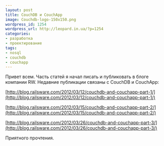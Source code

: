 ```yaml
---
layout: post
title: CouchDB и CouchApp
image: Couchdb-logo-150x150.png
wordpress_id: 1254
wordpress_url: http://leopard.in.ua/?p=1254
categories:
- разработка
- проектирование
tags:
- nosql
- couchdb
- couchapp
---
```

Привет всем. Часть статей я начал писать и публиковать в блоге компании RW. Недавние публикации связаны с CouchDB и CouchApp:

[http://blog.railsware.com/2012/03/12/couchdb-and-couchapp-part-1/](http://blog.railsware.com/2012/03/12/couchdb-and-couchapp-part-1/)

[http://blog.railsware.com/2012/03/15/couchdb-and-couchapp-part-2/](http://blog.railsware.com/2012/03/15/couchdb-and-couchapp-part-2/)

[http://blog.railsware.com/2012/03/26/couchdb-and-couchapp-part-3/](http://blog.railsware.com/2012/03/26/couchdb-and-couchapp-part-3/)

Приятного прочтения.

